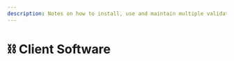 ```yaml
---
description: Notes on how to install, use and maintain multiple validator clients.
---
```


# ⛓️ Client Software

